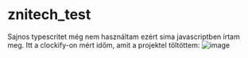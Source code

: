 # znitech_test
Sajnos typescritet még nem használtam ezért sima javascriptben írtam meg.
Itt a clockify-on mért időm, amit a projektel töltöttem:
![image](https://github.com/user-attachments/assets/b8b51b1a-1130-4063-b0c1-2087396e388a)
